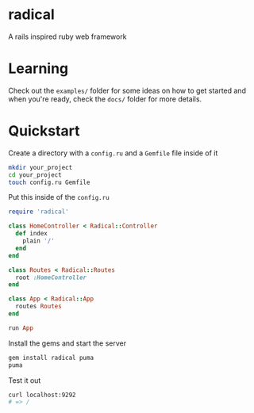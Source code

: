 # radical

A rails inspired ruby web framework

# Learning

Check out the `examples/` folder for some ideas on how to get started and when  you're ready, check the `docs/` folder for more details.

# Quickstart

Create a directory with a `config.ru` and a `Gemfile` file inside of it

```sh
mkdir your_project
cd your_project
touch config.ru Gemfile
```

Put this inside of the `config.ru`

```rb
require 'radical'

class HomeController < Radical::Controller
  def index
    plain '/'
  end
end

class Routes < Radical::Routes
  root :HomeController
end

class App < Radical::App
  routes Routes
end

run App
```

Install the gems and start the server

```sh
gem install radical puma
puma
```

Test it out

```sh
curl localhost:9292
# => /
```
